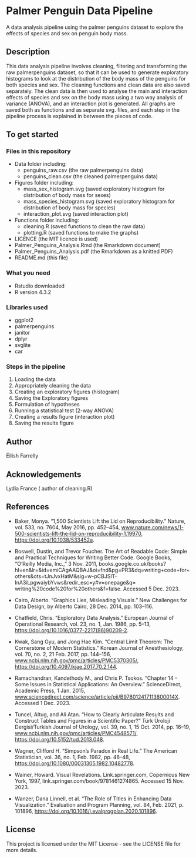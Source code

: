 # Palmer Penguin Data Pipeline 

A data analysis pipeline using the palmer penguins dataset to explore the effects of species and sex on penguin body mass.

## Description

This data analysis pipeline involves cleaning, filtering and transforming the raw palmerpenguins dataset, so that it can be used to generate exploratory histograms to look at the distribution of the body mass of the penguins for both species and sex. The cleaning functions and clean data are also saved separately. The clean data is then used to analyse the main and interaction effects of species and sex on the body mass using a two way analysis of variance (ANOVA), and an interaction plot is generated. All graphs are saved both as functions and as separate svg. files, and each step in the pipeline process is explained in between the pieces of code.

## To get started

### Files in this repository

* Data folder including:
  - penguins_raw.csv (the raw palmerpenguins data)
  - penguins_clean.csv (the cleaned palmerpenguins data)
* Figures folder including:
  - mass_sex_histogram.svg (saved exploratory histogram for distribution of body mass for sexes)
  - mass_species_histogram.svg (saved exploratory histogram for distribution of body mass for species)
  - interaction_plot.svg (saved interaction plot)
* Functions folder including:
  - cleaning.R (saved functions to clean the raw data)
  - plotting.R (saved functions to make the graphs)
* LICENCE (the MIT licence is used)
* Palmer_Penguins_Analysis.Rmd (the Rmarkdown document)
* Palmer_Penguins_Analysis.pdf (the Rmarkdown as a knitted PDF)
* README.md (this file)

### What you need

* Rstudio downloaded 
* R version 4.3.2 
  
### Libraries used
* ggplot2
* palmerpenguins
* janitor
* dplyr
* svglite
* car

### Steps in the pipeline
1. Loading the data
2. Appropriately cleaning the data
3. Creating an exploratory figures (histogram)
4. Saving the Exploratory figures 
5. Formulation of hypotheses
6. Running a statistical test (2-way ANOVA)
7. Creating a results figure (interaction plot)
9. Saving the results figure

## Author

Éilish Farrelly

## Acknowledgements

Lydia France ( author of cleaning.R) 

## References

* Baker, Monya. “1,500 Scientists Lift the Lid on Reproducibility.” Nature, vol. 533, no. 7604, May 2016, pp. 452–454, www.nature.com/news/1-500-scientists-lift-the-lid-on-reproducibility-1.19970, https://doi.org/10.1038/533452a.

* Boswell, Dustin, and Trevor Foucher. The Art of Readable Code: Simple and Practical Techniques for Writing Better Code. Google Books, “O’Reilly Media, Inc.,” 3 Nov. 2011, books.google.co.uk/books?hl=en&lr=&id=emiCAgAAQBAJ&oi=fnd&pg=PR3&dq=writing+code+for+others&ots=tJnJvxHatM&sig=w-pCBJSlT-InA3iLpgwaiybYvws&redir_esc=y#v=onepage&q= writing%20code%20for%20others&f=false. Accessed 5 Dec. 2023.

* Cairo, Alberto. “Graphics Lies, Misleading Visuals.” New Challenges for Data Design, by Alberto Cairo, 28 Dec. 2014, pp. 103–116.

* Chatfield, Chris. “Exploratory Data Analysis.” European Journal of Operational Research, vol. 23, no. 1, Jan. 1986, pp. 5–13, https://doi.org/10.1016/0377-2217(86)90209-2.

* Kwak, Sang Gyu, and Jong Hae Kim. “Central Limit Theorem: The Cornerstone of Modern Statistics.” Korean Journal of Anesthesiology, vol. 70, no. 2, 21 Feb. 2017, pp. 144–156, www.ncbi.nlm.nih.gov/pmc/articles/PMC5370305/, https://doi.org/10.4097/kjae.2017.70.2.144.

* Ramachandran, Kandethody M., and Chris P. Tsokos. “Chapter 14 - Some Issues in Statistical Applications: An Overview.” ScienceDirect, Academic Press, 1 Jan. 2015, www.sciencedirect.com/science/article/pii/B978012417113800014X. Accessed 1 Dec. 2023.

* Tuncel, Altug, and Ali Atan. “How to Clearly Articulate Results and Construct Tables and Figures in a Scientific Paper?” Türk Üroloji Dergisi/Turkish Journal of Urology, vol. 39, no. 1, 15 Oct. 2014, pp. 16–19, www.ncbi.nlm.nih.gov/pmc/articles/PMC4548571/, https://doi.org/10.5152/tud.2013.048.

* Wagner, Clifford H. “Simpson’s Paradox in Real Life.” The American Statistician, vol. 36, no. 1, Feb. 1982, pp. 46–48, https://doi.org/10.1080/00031305.1982.10482778.

* Wainer, Howard. Visual Revelations. Link.springer.com, Copernicus New York, 1997, link.springer.com/book/9781461274865. Accessed 15 Nov. 2023.

* Wanzer, Dana Linnell, et al. “The Role of Titles in Enhancing Data Visualization.” Evaluation and Program Planning, vol. 84, Feb. 2021, p. 101896, https://doi.org/10.1016/j.evalprogplan.2020.101896.

## License

This project is licensed under the MIT License - see the LICENSE file for more details.



